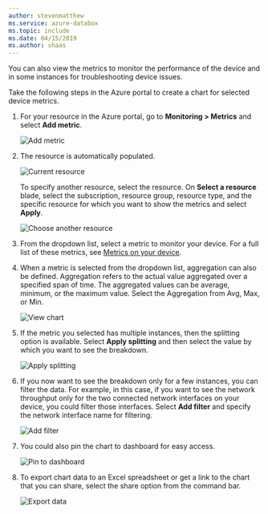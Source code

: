 ```yaml
---
author: stevenmatthew
ms.service: azure-databox
ms.topic: include
ms.date: 04/15/2019
ms.author: shaas
---
```


You can also view the metrics to monitor the performance of the device and in some instances for troubleshooting device issues.

Take the following steps in the Azure portal to create a chart for selected device metrics.

1. For your resource in the Azure portal, go to **Monitoring > Metrics** and select **Add metric**.

    ![Add metric](media/data-box-edge-gateway-view-metrics/view-metrics-1.png)

2. The resource is automatically populated.  

    ![Current resource](media/data-box-edge-gateway-view-metrics/view-metrics-2.png)

    To specify another resource, select the resource. On **Select a resource** blade, select the subscription, resource group, resource type, and the specific resource for which you want to show the metrics and select **Apply**.

    ![Choose another resource](media/data-box-edge-gateway-view-metrics/view-metrics-3.png)

3. From the dropdown list, select a metric to monitor your device. For a full list of these metrics, see [Metrics on your device](#metrics-on-your-device).

4. When a metric is selected from the dropdown list, aggregation can also be defined. Aggregation refers to the actual value aggregated over a specified span of time. The aggregated values can be average, minimum, or the maximum value. Select the Aggregation from Avg, Max, or Min.

    ![View chart](media/data-box-edge-gateway-view-metrics/view-metrics-4.png)

5. If the metric you selected has multiple instances, then the splitting option is available. Select **Apply splitting** and then select the value by which you want to see the breakdown.

    ![Apply splitting](media/data-box-edge-gateway-view-metrics/view-metrics-5.png)

6. If you now want to see the breakdown only for a few instances, you can filter the data. For example, in this case, if you want to see the network throughput only for the two connected network interfaces on your device, you could filter those interfaces. Select **Add filter** and specify the network interface name for filtering.

    ![Add filter](media/data-box-edge-gateway-view-metrics/view-metrics-6.png)

7. You could also pin the chart to dashboard for easy access.

    ![Pin to dashboard](media/data-box-edge-gateway-view-metrics/view-metrics-7.png)

8. To export chart data to an Excel spreadsheet or get a link to the chart that you can share, select the share option from the command bar.

    ![Export data](media/data-box-edge-gateway-view-metrics/view-metrics-8.png)

